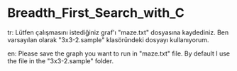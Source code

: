 # Breadth_First_Search_with_C

tr: Lütfen çalışmasını istediğiniz graf'ı "maze.txt" dosyasına kaydediniz.
    Ben varsayılan olarak "3x3-2.sample" klasöründeki dosyayı kullanıyorum.

en: Please save the graph you want to run in "maze.txt" file.
    By default I use the file in the "3x3-2.sample" folder.

